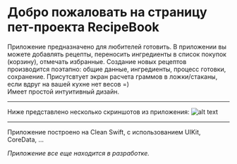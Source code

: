 # Добро пожаловать на страницу пет-проекта RecipeBook
Приложение предназначено для любителей готовить. В приложении вы можете добавлять рецепты, переносить ингредиенты в список покупок (корзину), отмечать избранные. Создание новых рецептов производится поэтапно: общие данные, ингредиенты, процесс готовки, сохранение.
Присутсвтует экран расчета граммов в ложки/стаканы, если вдруг на вашей кухне нет весов =) <br/> 
Имеет простой интуитивный дизайн. <br/> 
___
Ниже представлено несколько скриншотов из приложения:
![alt text](https://lh3.googleusercontent.com/pw/AMWts8AxMz9GY-DnuvdFP8W9hn-o4gFHt4C993FNEWEkNFklREOBKqMOBiZH2yBLq5rxnJHM0x8B5Jl_3kUnm94jI0qN1oEKYPapAkG9KTa7ra407wRulwMS-6kth0wPmqt80ao6DH_noTN6SZowaymU5RNe=w1850-h1000-no?authuser=0)
___
Приложение построено на Clean Swift, с использованием UIKit, CoreData, ...

_Приложение все еще находится в разработке._
